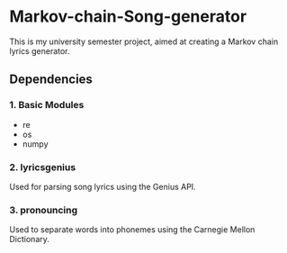 # Markov-chain-Song-generator

This is my university semester project, aimed at creating a Markov chain lyrics generator.

## Dependencies

### 1. Basic Modules
- re
- os
- numpy

### 2. lyricsgenius
Used for parsing song lyrics using the Genius API.

### 3. pronouncing
Used to separate words into phonemes using the Carnegie Mellon Dictionary.

